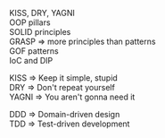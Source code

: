 KISS, DRY, YAGNI  
OOP pillars  
SOLID principles  
GRASP => more principles than patterns  
GOF patterns  
IoC and DIP

KISS => Keep it simple, stupid  
DRY => Don't repeat yourself  
YAGNI => You aren't gonna need it

DDD => Domain-driven design  
TDD => Test-driven development
